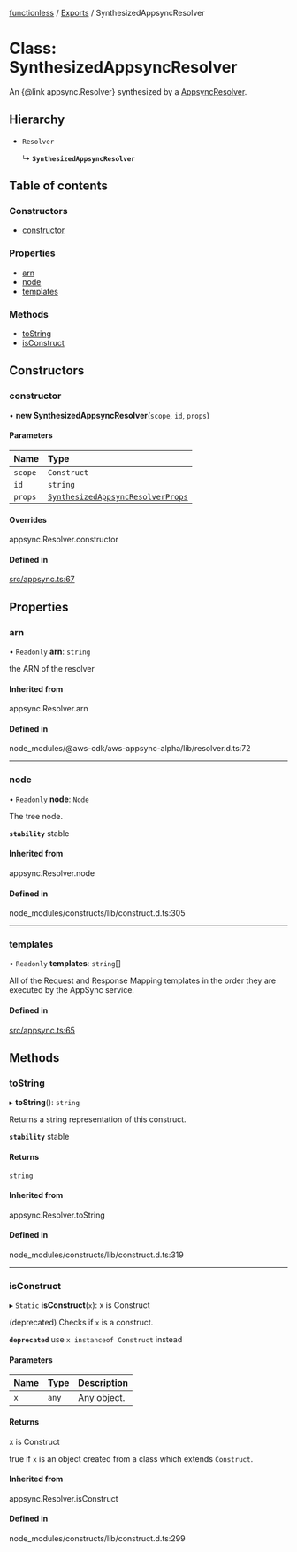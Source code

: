 [functionless](../README.md) / [Exports](../modules.md) / SynthesizedAppsyncResolver

# Class: SynthesizedAppsyncResolver

An {@link appsync.Resolver} synthesized by a [AppsyncResolver](AppsyncResolver.md).

## Hierarchy

- `Resolver`

  ↳ **`SynthesizedAppsyncResolver`**

## Table of contents

### Constructors

- [constructor](SynthesizedAppsyncResolver.md#constructor)

### Properties

- [arn](SynthesizedAppsyncResolver.md#arn)
- [node](SynthesizedAppsyncResolver.md#node)
- [templates](SynthesizedAppsyncResolver.md#templates)

### Methods

- [toString](SynthesizedAppsyncResolver.md#tostring)
- [isConstruct](SynthesizedAppsyncResolver.md#isconstruct)

## Constructors

### constructor

• **new SynthesizedAppsyncResolver**(`scope`, `id`, `props`)

#### Parameters

| Name | Type |
| :------ | :------ |
| `scope` | `Construct` |
| `id` | `string` |
| `props` | [`SynthesizedAppsyncResolverProps`](../interfaces/SynthesizedAppsyncResolverProps.md) |

#### Overrides

appsync.Resolver.constructor

#### Defined in

[src/appsync.ts:67](https://github.com/sam-goodwin/functionless/blob/72d5f75/src/appsync.ts#L67)

## Properties

### arn

• `Readonly` **arn**: `string`

the ARN of the resolver

#### Inherited from

appsync.Resolver.arn

#### Defined in

node_modules/@aws-cdk/aws-appsync-alpha/lib/resolver.d.ts:72

___

### node

• `Readonly` **node**: `Node`

The tree node.

**`stability`** stable

#### Inherited from

appsync.Resolver.node

#### Defined in

node_modules/constructs/lib/construct.d.ts:305

___

### templates

• `Readonly` **templates**: `string`[]

All of the Request and Response Mapping templates in the order they are executed by the AppSync service.

#### Defined in

[src/appsync.ts:65](https://github.com/sam-goodwin/functionless/blob/72d5f75/src/appsync.ts#L65)

## Methods

### toString

▸ **toString**(): `string`

Returns a string representation of this construct.

**`stability`** stable

#### Returns

`string`

#### Inherited from

appsync.Resolver.toString

#### Defined in

node_modules/constructs/lib/construct.d.ts:319

___

### isConstruct

▸ `Static` **isConstruct**(`x`): x is Construct

(deprecated) Checks if `x` is a construct.

**`deprecated`** use `x instanceof Construct` instead

#### Parameters

| Name | Type | Description |
| :------ | :------ | :------ |
| `x` | `any` | Any object. |

#### Returns

x is Construct

true if `x` is an object created from a class which extends `Construct`.

#### Inherited from

appsync.Resolver.isConstruct

#### Defined in

node_modules/constructs/lib/construct.d.ts:299
